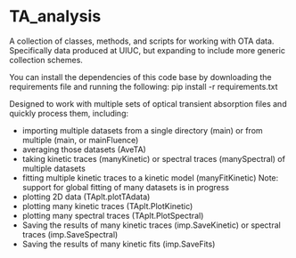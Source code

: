 # TA_analysis
A collection of classes, methods, and scripts for working with OTA data. Specifically data produced at UIUC, but expanding to include more generic collection schemes.

You can install the dependencies of this code base by downloading the requirements file and running the following:
pip install -r requirements.txt

Designed to work with multiple sets of optical transient absorption files and quickly process them, including:
- importing multiple datasets from a single directory (main) or from multiple (main, or mainFluence)
- averaging those datasets (AveTA)
- taking kinetic traces (manyKinetic) or spectral traces (manySpectral) of multiple datasets
- fitting multiple kinetic traces to a kinetic model (manyFitKinetic) Note: support for global fitting of many datasets is in progress
- plotting 2D data (TAplt.plotTAdata)
- plotting many kinetic traces (TAplt.PlotKinetic)
- plotting many spectral traces (TAplt.PlotSpectral)
- Saving the results of many kinetic traces (imp.SaveKinetic) or spectral traces (imp.SaveSpectral)
- Saving the results of many kinetic fits (imp.SaveFits)

